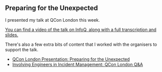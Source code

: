 ## Preparing for the Unexpected

I presented my talk at QCon London this week.

[You can find a video of the talk on InfoQ, along with a full transcription and slides.](https://www.infoq.com/presentations/ft-managing-incidents/)

There's also a few extra bits of content that I worked with the organisers to support the talk.

* [QCon London Presentation: Preparing for the Unexpected](https://qconlondon.com/london2020/presentation/chaos-and-resilience-presentation-0)
* [Involving Engineers in Incident Management: QCon London Q&A](http://www.infoq.com/news/2020/03/engineers-incident-management)
